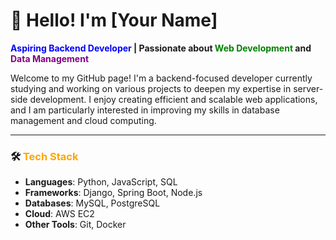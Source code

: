 # 👋 Hello! I'm [Your Name]

**<span style="color:blue">Aspiring Backend Developer</span> | Passionate about <span style="color:green">Web Development</span> and <span style="color:purple">Data Management</span>**

Welcome to my GitHub page! I'm a backend-focused developer currently studying and working on various projects to deepen my expertise in server-side development. I enjoy creating efficient and scalable web applications, and I am particularly interested in improving my skills in database management and cloud computing.

---

### 🛠️ <span style="color:#ffa500">Tech Stack</span>
- **Languages**: Python, JavaScript, SQL
- **Frameworks**: Django, Spring Boot, Node.js
- **Databases**: MySQL, PostgreSQL
- **Cloud**: AWS EC2
- **Other Tools**: Git, Docker
